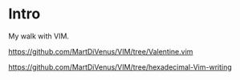 # Intro

My walk with VIM.

https://github.com/MartDiVenus/VIM/tree/Valentine.vim

https://github.com/MartDiVenus/VIM/tree/hexadecimal-Vim-writing

